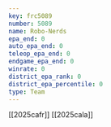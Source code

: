 ```yaml
---
key: frc5089
number: 5089
name: Robo-Nerds
epa_end: 0
auto_epa_end: 0
teleop_epa_end: 0
endgame_epa_end: 0
winrate: 0
district_epa_rank: 0
district_epa_percentile: 0
type: Team
---
```

[[2025cafr]]
[[2025cala]]
